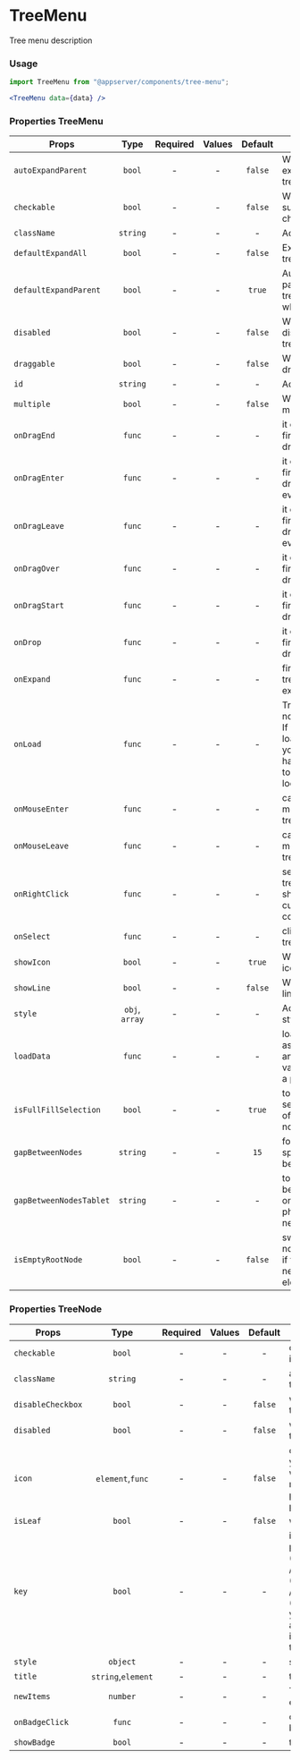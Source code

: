 # TreeMenu

Tree menu description

### Usage

```js
import TreeMenu from "@appserver/components/tree-menu";
```

```jsx
<TreeMenu data={data} />
```

### Properties TreeMenu

| Props                   |      Type      | Required | Values | Default | Description                                                                                             |
| ----------------------- | :------------: | :------: | :----: | :-----: | ------------------------------------------------------------------------------------------------------- |
| `autoExpandParent`      |     `bool`     |    -     |   -    | `false` | Whether auto expand parent treeNodes                                                                    |
| `checkable`             |     `bool`     |    -     |   -    | `false` | Whether support checked                                                                                 |
| `className`             |    `string`    |    -     |   -    |    -    | Accepts class                                                                                           |
| `defaultExpandAll`      |     `bool`     |    -     |   -    | `false` | Expand all treeNodes                                                                                    |
| `defaultExpandParent`   |     `bool`     |    -     |   -    | `true`  | Auto expand parent treeNodes when init                                                                  |
| `disabled`              |     `bool`     |    -     |   -    | `false` | Whether disabled the tree                                                                               |
| `draggable`             |     `bool`     |    -     |   -    | `false` | Whether can drag treeNode                                                                               |
| `id`                    |    `string`    |    -     |   -    |    -    | Accepts id                                                                                              |
| `multiple`              |     `bool`     |    -     |   -    | `false` | Whether multiple select                                                                                 |
| `onDragEnd`             |     `func`     |    -     |   -    |    -    | it execs when fire the tree's dragend event                                                             |
| `onDragEnter`           |     `func`     |    -     |   -    |    -    | it execs when fire the tree's dragenter event                                                           |
| `onDragLeave`           |     `func`     |    -     |   -    |    -    | it execs when fire the tree's dragleave event                                                           |
| `onDragOver`            |     `func`     |    -     |   -    |    -    | it execs when fire the tree's dragover event                                                            |
| `onDragStart`           |     `func`     |    -     |   -    |    -    | it execs when fire the tree's dragstart event                                                           |
| `onDrop`                |     `func`     |    -     |   -    |    -    | it execs when fire the tree's drop event                                                                |
| `onExpand`              |     `func`     |    -     |   -    |    -    | fire on treeNode expand or not                                                                          |
| `onLoad`                |     `func`     |    -     |   -    |    -    | Trigger when a node is loaded. If you set the loadedKeys, you must handle onLoad to avoid infinity loop |
| `onMouseEnter`          |     `func`     |    -     |   -    |    -    | call when mouse enter a treeNode                                                                        |
| `onMouseLeave`          |     `func`     |    -     |   -    |    -    | call when mouse leave a treeNode                                                                        |
| `onRightClick`          |     `func`     |    -     |   -    |    -    | select current treeNode and show customized contextmenu                                                 |
| `onSelect`              |     `func`     |    -     |   -    |    -    | click the treeNode to fire                                                                              |
| `showIcon`              |     `bool`     |    -     |   -    | `true`  | Whether show icon                                                                                       |
| `showLine`              |     `bool`     |    -     |   -    | `false` | Whether show line                                                                                       |
| `style`                 | `obj`, `array` |    -     |   -    |    -    | Accepts css style                                                                                       |
| `loadData`              |     `func`     |    -     |   -    |    -    | load data asynchronously and the return value should be a promise                                       |
| `isFullFillSelection`   |     `bool`     |    -     |   -    | `true`  | to select the selection style of the active node                                                        |
| `gapBetweenNodes`       |    `string`    |    -     |   -    |  `15`   | for setting the spacing between nodes                                                                   |
| `gapBetweenNodesTablet` |    `string`    |    -     |   -    |    -    | to set spacing between nodes on tablets and phones (if necessary)                                       |
| `isEmptyRootNode`       |     `bool`     |    -     |   -    | `false` | swipe the root node to the left if there are no nested elements                                         |

### Properties TreeNode

| Props             |        Type        | Required | Values | Default | Description                                                                                                                                                                 |
| ----------------- | :----------------: | :------: | :----: | :-----: | --------------------------------------------------------------------------------------------------------------------------------------------------------------------------- |
| `checkable`       |       `bool`       |    -     |   -    |    -    | control node checkable if Tree is checkable                                                                                                                                 |
| `className`       |      `string`      |    -     |   -    |    -    | additional class to treeNode                                                                                                                                                |
| `disableCheckbox` |       `bool`       |    -     |   -    | `false` | whether disable the treeNode' checkbox                                                                                                                                      |
| `disabled`        |       `bool`       |    -     |   -    | `false` | whether disabled the treeNode                                                                                                                                               |
| `icon`            |  `element`,`func`  |    -     |   -    | `false` | customize icon. When you pass component, whose render will receive full TreeNode props as component props                                                                   |
| `isLeaf`          |       `bool`       |    -     |   -    | `false` | whether it's leaf node                                                                                                                                                      |
| `key`             |       `bool`       |    -     |   -    |    -    | it's used with tree props's (default)ExpandedKeys / (default)CheckedKeys / (default)SelectedKeys. you'd better to set it, and it must be unique in the tree's all treeNodes |
| `style`           |      `object`      |    -     |   -    |    -    | set style to treeNode                                                                                                                                                       |
| `title`           | `string`,`element` |    -     |   -    |    -    | tree/subTree's title                                                                                                                                                        |
| `newItems`        |      `number`      |    -     |   -    |    -    | The number of new elements in the node                                                                                                                                      |
| `onBadgeClick`    |       `func`       |    -     |   -    |    -    | call when click on badge                                                                                                                                                    |
| `showBadge`       |       `bool`       |    -     |   -    |    -    | to display the badge                                                                                                                                                        |
